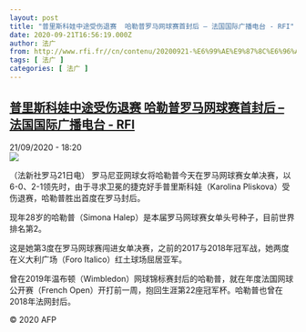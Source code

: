 ```yaml
---
layout: post
title: "普里斯科娃中途受伤退赛  哈勒普罗马网球赛首封后 – 法国国际广播电台 - RFI"
date: 2020-09-21T16:56:19.000Z
author: 法广
from: http://www.rfi.fr//cn/contenu/20200921-%E6%99%AE%E9%87%8C%E6%96%AF%E7%A7%91%E5%A8%83%E4%B8%AD%E9%80%94%E5%8F%97%E4%BC%A4%E9%80%80%E8%B5%9B-%E5%93%88%E5%8B%92%E6%99%AE%E7%BD%97%E9%A9%AC%E7%BD%91%E7%90%83%E8%B5%9B%E9%A6%96%E5%B0%81%E5%90%8E
tags: [ 法广 ]
categories: [ 法广 ]
---
```

<!--1600707379000-->
[普里斯科娃中途受伤退赛  哈勒普罗马网球赛首封后 – 法国国际广播电台 - RFI](http://www.rfi.fr//cn/contenu/20200921-%E6%99%AE%E9%87%8C%E6%96%AF%E7%A7%91%E5%A8%83%E4%B8%AD%E9%80%94%E5%8F%97%E4%BC%A4%E9%80%80%E8%B5%9B-%E5%93%88%E5%8B%92%E6%99%AE%E7%BD%97%E9%A9%AC%E7%BD%91%E7%90%83%E8%B5%9B%E9%A6%96%E5%B0%81%E5%90%8E)
------

<div>
<div>21/09/2020 - 18:20</div><img src="https://s.rfi.fr/media/display/4c2088f8-fc29-11ea-8993-005056bff430/w:310/p:16x9/spo0001b.200922002006.jpg"><div class="t-content__body u-clearfix">            <p>（法新社罗马21日电）    罗马尼亚网球女将哈勒普今天在罗马网球赛女单决赛，以6-0、2-1领先时，由于寻求卫冕的捷克好手普里斯科娃（Karolina Pliskova）受伤退赛，哈勒普胜出首度在罗马封后。</p><p>    现年28岁的哈勒普（Simona Halep）是本届罗马网球赛女单头号种子，目前世界排名第2。</p><p>    这是她第3度在罗马网球赛闯进女单决赛，之前的2017与2018年冠军战，她两度在义大利广场（Foro Italico）红土球场屈居亚军。</p><p>    曾在2019年温布顿（Wimbledon）网球锦标赛封后的哈勒普，就在年度法国网球公开赛（French Open）开打前一周，抱回生涯第22座冠军杯。哈勒普也曾在2018年法网封后。</p>            <p class="t-copyright">© 2020 AFP</p>        </div>
</div>
